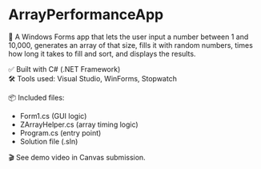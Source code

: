 # ArrayPerformanceApp

🎯 A Windows Forms app that lets the user input a number between 1 and 10,000, generates an array of that size, fills it with random numbers, times how long it takes to fill and sort, and displays the results.

✅ Built with C# (.NET Framework)  
🛠️ Tools used: Visual Studio, WinForms, Stopwatch

📦 Included files:
- Form1.cs (GUI logic)
- ZArrayHelper.cs (array timing logic)
- Program.cs (entry point)
- Solution file (.sln)

🎬 See demo video in Canvas submission.
